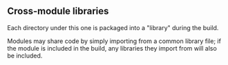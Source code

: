 ## Cross-module libraries

Each directory under this one is packaged into a "library" during the build. 

Modules may share code by simply importing from a common library file; if the module is included in the build, any libraries they import from will also be included.

